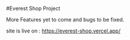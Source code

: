 #Everest Shop Project

More Features yet to come and bugs to be fixed.

site is live on : https://everest-shop.vercel.app/
